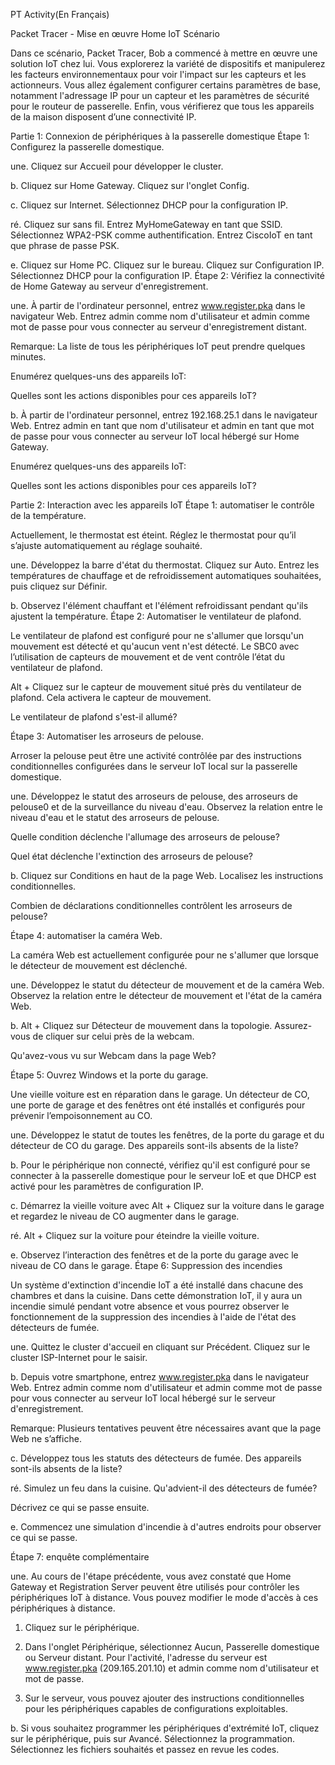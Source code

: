 PT Activity(En Français)

Packet Tracer - Mise en œuvre Home IoT
Scénario

Dans ce scénario, Packet Tracer, Bob a commencé à mettre en œuvre une solution IoT chez lui. Vous explorerez la variété de dispositifs et manipulerez les facteurs environnementaux pour voir l'impact sur les capteurs et les actionneurs. Vous allez également configurer certains paramètres de base, notamment l'adressage IP pour un capteur et les paramètres de sécurité pour le routeur de passerelle. Enfin, vous vérifierez que tous les appareils de la maison disposent d’une connectivité IP.

Partie 1: Connexion de périphériques à la passerelle domestique
Étape 1: Configurez la passerelle domestique.

une. Cliquez sur Accueil pour développer le cluster.

b. Cliquez sur Home Gateway. Cliquez sur l'onglet Config.

c. Cliquez sur Internet. Sélectionnez DHCP pour la configuration IP.

ré. Cliquez sur sans fil. Entrez MyHomeGateway en tant que SSID. Sélectionnez WPA2-PSK comme authentification. Entrez CiscoIoT en tant que phrase de passe PSK.

e. Cliquez sur Home PC. Cliquez sur le bureau. Cliquez sur Configuration IP. Sélectionnez DHCP pour la configuration IP.
Étape 2: Vérifiez la connectivité de Home Gateway au serveur d'enregistrement.

une. À partir de l'ordinateur personnel, entrez www.register.pka dans le navigateur Web. Entrez admin comme nom d'utilisateur et admin comme mot de passe pour vous connecter au serveur d'enregistrement distant.

Remarque: La liste de tous les périphériques IoT peut prendre quelques minutes.

Enumérez quelques-uns des appareils IoT:

Quelles sont les actions disponibles pour ces appareils IoT?

b. À partir de l'ordinateur personnel, entrez 192.168.25.1 dans le navigateur Web. Entrez admin en tant que nom d'utilisateur et admin en tant que mot de passe pour vous connecter au serveur IoT local hébergé sur Home Gateway.

Enumérez quelques-uns des appareils IoT:

Quelles sont les actions disponibles pour ces appareils IoT?

Partie 2: Interaction avec les appareils IoT
Étape 1: automatiser le contrôle de la température.

Actuellement, le thermostat est éteint. Réglez le thermostat pour qu’il s’ajuste automatiquement au réglage souhaité.

une. Développez la barre d'état du thermostat. Cliquez sur Auto. Entrez les températures de chauffage et de refroidissement automatiques souhaitées, puis cliquez sur Définir.

b. Observez l'élément chauffant et l'élément refroidissant pendant qu'ils ajustent la température.
Étape 2: Automatiser le ventilateur de plafond.

Le ventilateur de plafond est configuré pour ne s'allumer que lorsqu'un mouvement est détecté et qu'aucun vent n'est détecté. Le SBC0 avec l’utilisation de capteurs de mouvement et de vent contrôle l’état du ventilateur de plafond.

Alt + Cliquez sur le capteur de mouvement situé près du ventilateur de plafond. Cela activera le capteur de mouvement.

Le ventilateur de plafond s'est-il allumé?

Étape 3: Automatiser les arroseurs de pelouse.

Arroser la pelouse peut être une activité contrôlée par des instructions conditionnelles configurées dans le serveur IoT local sur la passerelle domestique.

une. Développez le statut des arroseurs de pelouse, des arroseurs de pelouse0 et de la surveillance du niveau d'eau. Observez la relation entre le niveau d'eau et le statut des arroseurs de pelouse.

Quelle condition déclenche l'allumage des arroseurs de pelouse?

Quel état déclenche l'extinction des arroseurs de pelouse?

b. Cliquez sur Conditions en haut de la page Web. Localisez les instructions conditionnelles.

Combien de déclarations conditionnelles contrôlent les arroseurs de pelouse?

Étape 4: automatiser la caméra Web.

La caméra Web est actuellement configurée pour ne s'allumer que lorsque le détecteur de mouvement est déclenché.

une. Développez le statut du détecteur de mouvement et de la caméra Web. Observez la relation entre le détecteur de mouvement et l'état de la caméra Web.

b. Alt + Cliquez sur Détecteur de mouvement dans la topologie. Assurez-vous de cliquer sur celui près de la webcam.

Qu'avez-vous vu sur Webcam dans la page Web?

Étape 5: Ouvrez Windows et la porte du garage.

Une vieille voiture est en réparation dans le garage. Un détecteur de CO, une porte de garage et des fenêtres ont été installés et configurés pour prévenir l’empoisonnement au CO.

une. Développez le statut de toutes les fenêtres, de la porte du garage et du détecteur de CO du garage. Des appareils sont-ils absents de la liste?

b. Pour le périphérique non connecté, vérifiez qu'il est configuré pour se connecter à la passerelle domestique pour le serveur IoE et que DHCP est activé pour les paramètres de configuration IP.

c. Démarrez la vieille voiture avec Alt + Cliquez sur la voiture dans le garage et regardez le niveau de CO augmenter dans le garage.

ré. Alt + Cliquez sur la voiture pour éteindre la vieille voiture.

e. Observez l’interaction des fenêtres et de la porte du garage avec le niveau de CO dans le garage.
Étape 6: Suppression des incendies

Un système d'extinction d'incendie IoT a été installé dans chacune des chambres et dans la cuisine. Dans cette démonstration IoT, il y aura un incendie simulé pendant votre absence et vous pourrez observer le fonctionnement de la suppression des incendies à l'aide de l'état des détecteurs de fumée.

une. Quittez le cluster d'accueil en cliquant sur Précédent. Cliquez sur le cluster ISP-Internet pour le saisir.

b. Depuis votre smartphone, entrez www.register.pka dans le navigateur Web. Entrez admin comme nom d'utilisateur et admin comme mot de passe pour vous connecter au serveur IoT local hébergé sur le serveur d'enregistrement.

Remarque: Plusieurs tentatives peuvent être nécessaires avant que la page Web ne s’affiche.

c. Développez tous les statuts des détecteurs de fumée. Des appareils sont-ils absents de la liste?

ré. Simulez un feu dans la cuisine. Qu'advient-il des détecteurs de fumée?

Décrivez ce qui se passe ensuite.

e. Commencez une simulation d'incendie à d'autres endroits pour observer ce qui se passe.

Étape 7: enquête complémentaire

une. Au cours de l'étape précédente, vous avez constaté que Home Gateway et Registration Server peuvent être utilisés pour contrôler les périphériques IoT à distance. Vous pouvez modifier le mode d'accès à ces périphériques à distance.

1) Cliquez sur le périphérique.

2) Dans l'onglet Périphérique, sélectionnez Aucun, Passerelle domestique ou Serveur distant. Pour l'activité, l'adresse du serveur est www.register.pka (209.165.201.10) et admin comme nom d'utilisateur et mot de passe.

3) Sur le serveur, vous pouvez ajouter des instructions conditionnelles pour les périphériques capables de configurations exploitables.

b. Si vous souhaitez programmer les périphériques d'extrémité IoT, cliquez sur le périphérique, puis sur Avancé. Sélectionnez la programmation. Sélectionnez les fichiers souhaités et passez en revue les codes.
